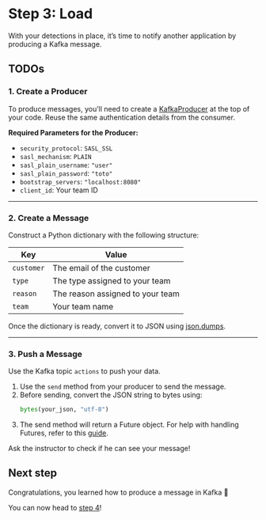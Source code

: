 # Step 3: Load

With your detections in place, it’s time to notify another application by producing a Kafka message.

## TODOs

### 1. Create a Producer
To produce messages, you’ll need to create a [KafkaProducer](https://kafka-python.readthedocs.io/en/master/apidoc/KafkaProducer.html) at the top of your code. Reuse the same authentication details from the consumer.

**Required Parameters for the Producer:**
- `security_protocol`: `SASL_SSL`
- `sasl_mechanism`: `PLAIN`
- `sasl_plain_username`: `"user"`
- `sasl_plain_password`: `"toto"`
- `bootstrap_servers`: `"localhost:8080"`
- `client_id`: Your team ID

---

### 2. Create a Message
Construct a Python dictionary with the following structure:

| **Key**    | **Value**                |
|------------|--------------------------|
| `customer` | The email of the customer |
| `type`     | The type assigned to your team |
| `reason`   | The reason assigned to your team |
| `team`     | Your team name           |

Once the dictionary is ready, convert it to JSON using [json.dumps](https://docs.python.org/3/library/json.html).

---

### 3. Push a Message
Use the Kafka topic `actions` to push your data. 

1. Use the `send` method from your producer to send the message. 
2. Before sending, convert the JSON string to bytes using:
   ```python
   bytes(your_json, "utf-8")

3. The send method will return a Future object. For help with handling Futures, refer to this [guide](https://kafka-python.readthedocs.io/en/master/usage.html#kafkaproducer).

Ask the instructor to check if he can see your message!

## Next step

Congratulations, you learned how to produce a message in Kafka 🎉

You can now head to [step 4](/kafka-tutorial/docs/step-4.html)!
